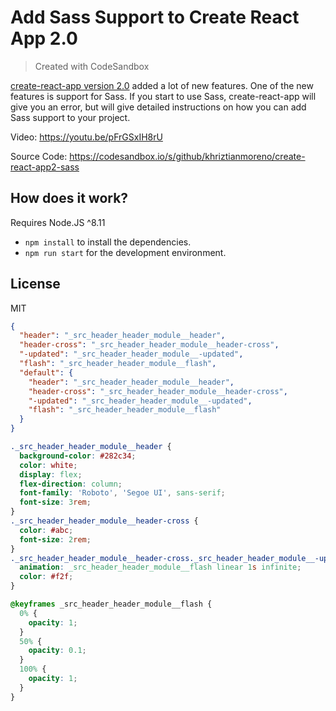 # Add Sass Support to Create React App 2.0

> Created with CodeSandbox

[create-react-app version 2.0](https://reactjs.org/blog/2018/10/01/create-react-app-v2.html) added a lot of new features. One of the new features is support for Sass. If you start to use Sass, create-react-app will give you an error, but will give detailed instructions on how you can add Sass support to your project.

Video: https://youtu.be/pFrGSxIH8rU

Source Code: https://codesandbox.io/s/github/khriztianmoreno/create-react-app2-sass

## How does it work?

Requires Node.JS ^8.11

- `npm install` to install the dependencies.
- `npm run start` for the development environment.

## License

MIT

```json
{
  "header": "_src_header_header_module__header",
  "header-cross": "_src_header_header_module__header-cross",
  "-updated": "_src_header_header_module__-updated",
  "flash": "_src_header_header_module__flash",
  "default": {
    "header": "_src_header_header_module__header",
    "header-cross": "_src_header_header_module__header-cross",
    "-updated": "_src_header_header_module__-updated",
    "flash": "_src_header_header_module__flash"
  }
}
```

```css
._src_header_header_module__header {
  background-color: #282c34;
  color: white;
  display: flex;
  flex-direction: column;
  font-family: 'Roboto', 'Segoe UI', sans-serif;
  font-size: 3rem;
}
._src_header_header_module__header-cross {
  color: #abc;
  font-size: 2rem;
}
._src_header_header_module__header-cross._src_header_header_module__-updated {
  animation: _src_header_header_module__flash linear 1s infinite;
  color: #f2f;
}

@keyframes _src_header_header_module__flash {
  0% {
    opacity: 1;
  }
  50% {
    opacity: 0.1;
  }
  100% {
    opacity: 1;
  }
}
```
